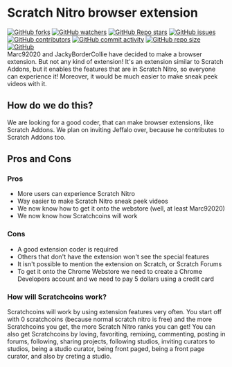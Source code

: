 # Scratch Nitro browser extension
[![GitHub forks](https://img.shields.io/github/forks/ScratchNitro/scratch-nitro?color=g&style=plastic)](https://github.com/ScratchNitro/Scratch-Nitro/network/members) [![GitHub watchers](https://img.shields.io/github/watchers/ScratchNitro/scratch-nitro?color=g&style=plastic)](https://github.com/ScratchNitro/Scratch-Nitro/watchers) [![GitHub Repo stars](https://img.shields.io/github/stars/ScratchNitro/scratch-nitro?color=g&style=plastic)](https://github.com/ScratchNitro/Scratch-Nitro/stargazers) [![GitHub issues](https://img.shields.io/github/issues/ScratchNitro/scratch-nitro?color=g&style=plastic)](https://github.com/ScratchNitro/Scratch-Nitro/issues) [![GitHub contributors](https://img.shields.io/github/contributors/ScratchNitro/scratch-nitro?color=g&style=plastic)](https://github.com/ScratchNitro/Scratch-Nitro/graphs/contributors) [![GitHub commit activity](https://img.shields.io/github/commit-activity/m/ScratchNitro/Scratch-Nitro?color=g&style=plastic)](https://github.com/ScratchNitro/Scratch-Nitro/commits/main) [![GitHub repo size](https://img.shields.io/github/repo-size/ScratchNitro/scratch-nitro?color=g&label=repository%20size&style=plastic)](https://github.com/ScratchNitro/Scratch-Nitro) [![GitHub](https://img.shields.io/github/license/ScratchNitro/scratch-nitro?style=plastic)](https://github.com/ScratchNitro/Scratch-Nitro/blob/main/LICENSE)
<br>
Marc92020 and JackyBorderCollie have decided to make a browser extension. But not any kind of extension! It's an extension similar to Scratch Addons, but it enables the features that are in Scratch Nitro, so everyone can experience it! Moreover, it would be much easier to make sneak peek videos with it.
## How do we do this?
We are looking for a good coder, that can make browser extensions, like Scratch Addons. We plan on inviting Jeffalo over, because he contributes to Scratch Addons too.
## Pros and Cons
### Pros
- More users can experience Scratch Nitro
- Way easier to make Scratch Nitro sneak peek videos
- We now know how to get it onto the webstore (well, at least Marc92020)
- We now know how Scratchcoins will work
### Cons
- A good extension coder is required
- Others that don't have the extension won't see the special features
- It isn't possible to mention the extension on Scratch, or Scratch Forums
- To get it onto the Chrome Webstore we need to create a Chrome Developers account and we need to pay 5 dollars using a credit card
### How will Scratchcoins work?
Scratchcoins will work by using extension features very often. You start off with 0 scratchcoins (because normal scratch nitro is free) and the more Scratchcoins you get, the more Scratch Nitro ranks you can get! You can also get Scratchcoins by loving, favoriting, remixing, commenting, posting in forums, following, sharing projects, following studios, inviting curators to studios, being a studio curator, being front paged, being a front page curator, and also by creting a studio.
